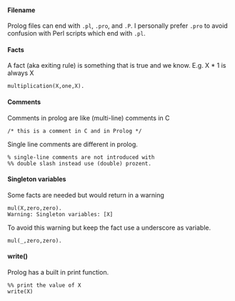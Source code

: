 #### Filename

Prolog files can end with `.pl`, `.pro`, and `.P`. I personally prefer `.pro` to avoid confusion with Perl scripts which end with `.pl`.

#### Facts

A fact (aka exiting rule) is something that is true and we know. E.g. X * 1 is always X

	multiplication(X,one,X).

#### Comments

Comments in prolog are like (multi-line) comments in C

	/* this is a comment in C and in Prolog */

Single line comments are different in prolog.

	% single-line comments are not introduced with
	%% double slash instead use (double) prozent.

#### Singleton variables

Some facts are needed but would return in a warning

	mul(X,zero,zero).
	Warning: Singleton variables: [X]

To avoid this warning but keep the fact use a underscore as variable.

	mul(_,zero,zero).

#### write()

Prolog has a built in print function.

	%% print the value of X
	write(X)
